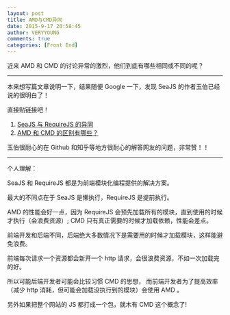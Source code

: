 ```yaml
---
layout: post
title: AMD与CMD异同
date: 2015-9-17 20:58:45
author: VERYYOUNG
comments: true
categories: [Front End]
---
```


近来 AMD 和 CMD 的讨论异常的激烈，他们到底有哪些相同或不同的呢？


<!-- more -->

----------

本来想写篇文章说明一下，结果随便 Google 一下，发现 SeaJS 的作者玉伯已经说的很明白了！

直接贴链接吧！

1.	[SeaJS 与 RequireJS 的异同](https://github.com/seajs/seajs/issues/277)
2.	[AMD 和 CMD 的区别有哪些？](http://www.zhihu.com/question/20351507)

玉伯很耐心的在 Github 和知乎等地方很耐心的解答网友的问题，非常赞！！

-----------

个人理解：

SeaJS 和 RequireJS 都是为前端模块化编程提供的解决方案。

最大的不同点在于 SeaJS 是懒执行，RequireJS 是提前执行。

AMD 的性能会好一点，因为 RequireJS 会预先加载所有的模块，直到使用的时候才执行（会浪费资源）;
CMD 只有真正需要的时候才加载依赖，性能会差点。

前端开发和后端不同，后端绝大多数情况下是需要用的时候才加载模块，这样能避免浪费。

前端每次请求一个资源都会新开一个 http 请求，会很浪费资源，不如一次加载完的好。

所以可能后端开发者可能会比较习惯 CMD 的思想， 而前端开发者为了提高效率（减少 http 消耗，但可能会加载没执行到的模块）会使用 AMD 。


另外如果把整个网站的 JS 都打成一个包，就木有 CMD 这个概念了!





